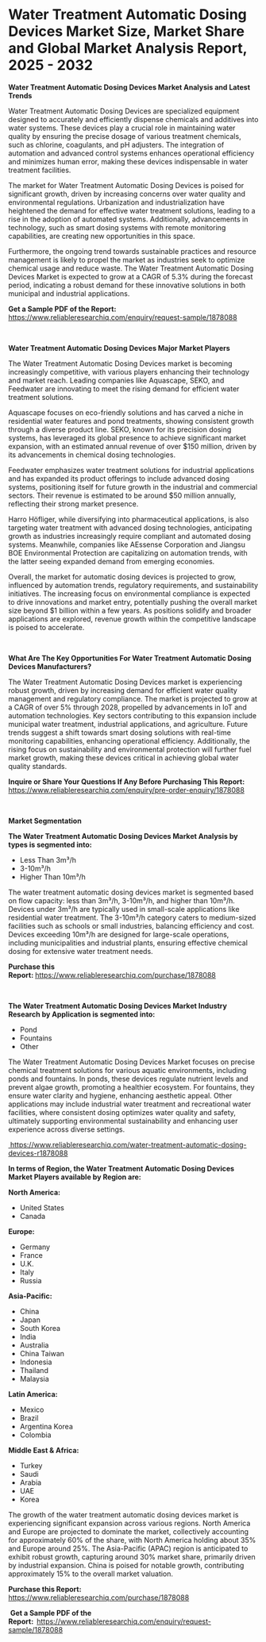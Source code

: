 <p><h1>Water Treatment Automatic Dosing Devices Market Size, Market Share and Global Market Analysis Report, 2025 - 2032</h1></p><p><strong>Water Treatment Automatic Dosing Devices Market Analysis and Latest Trends</strong></p>
<p><p>Water Treatment Automatic Dosing Devices are specialized equipment designed to accurately and efficiently dispense chemicals and additives into water systems. These devices play a crucial role in maintaining water quality by ensuring the precise dosage of various treatment chemicals, such as chlorine, coagulants, and pH adjusters. The integration of automation and advanced control systems enhances operational efficiency and minimizes human error, making these devices indispensable in water treatment facilities.</p><p>The market for Water Treatment Automatic Dosing Devices is poised for significant growth, driven by increasing concerns over water quality and environmental regulations. Urbanization and industrialization have heightened the demand for effective water treatment solutions, leading to a rise in the adoption of automated systems. Additionally, advancements in technology, such as smart dosing systems with remote monitoring capabilities, are creating new opportunities in this space. </p><p>Furthermore, the ongoing trend towards sustainable practices and resource management is likely to propel the market as industries seek to optimize chemical usage and reduce waste. The Water Treatment Automatic Dosing Devices Market is expected to grow at a CAGR of 5.3% during the forecast period, indicating a robust demand for these innovative solutions in both municipal and industrial applications.</p></p>
<p><strong>Get a Sample PDF of the Report:&nbsp;</strong> <a href="https://www.reliableresearchiq.com/enquiry/request-sample/1878088?utm_campaign=3519&utm_medium=2&utm_source=Github&utm_content=ia&utm_term=12042025&utm_id=water-treatment-automatic-dosing-devices">https://www.reliableresearchiq.com/enquiry/request-sample/1878088</a></p>
<p>&nbsp;</p>
<p><strong>Water Treatment Automatic Dosing Devices Major Market Players</strong></p>
<p><p>The Water Treatment Automatic Dosing Devices market is becoming increasingly competitive, with various players enhancing their technology and market reach. Leading companies like Aquascape, SEKO, and Feedwater are innovating to meet the rising demand for efficient water treatment solutions. </p><p>Aquascape focuses on eco-friendly solutions and has carved a niche in residential water features and pond treatments, showing consistent growth through a diverse product line. SEKO, known for its precision dosing systems, has leveraged its global presence to achieve significant market expansion, with an estimated annual revenue of over $150 million, driven by its advancements in chemical dosing technologies. </p><p>Feedwater emphasizes water treatment solutions for industrial applications and has expanded its product offerings to include advanced dosing systems, positioning itself for future growth in the industrial and commercial sectors. Their revenue is estimated to be around $50 million annually, reflecting their strong market presence.</p><p>Harro Höfliger, while diversifying into pharmaceutical applications, is also targeting water treatment with advanced dosing technologies, anticipating growth as industries increasingly require compliant and automated dosing systems. Meanwhile, companies like AEssense Corporation and Jiangsu BOE Environmental Protection are capitalizing on automation trends, with the latter seeing expanded demand from emerging economies.</p><p>Overall, the market for automatic dosing devices is projected to grow, influenced by automation trends, regulatory requirements, and sustainability initiatives. The increasing focus on environmental compliance is expected to drive innovations and market entry, potentially pushing the overall market size beyond $1 billion within a few years. As positions solidify and broader applications are explored, revenue growth within the competitive landscape is poised to accelerate.</p></p>
<p>&nbsp;</p>
<p><strong>What Are The Key Opportunities For Water Treatment Automatic Dosing Devices Manufacturers?</strong></p>
<p><p>The Water Treatment Automatic Dosing Devices market is experiencing robust growth, driven by increasing demand for efficient water quality management and regulatory compliance. The market is projected to grow at a CAGR of over 5% through 2028, propelled by advancements in IoT and automation technologies. Key sectors contributing to this expansion include municipal water treatment, industrial applications, and agriculture. Future trends suggest a shift towards smart dosing solutions with real-time monitoring capabilities, enhancing operational efficiency. Additionally, the rising focus on sustainability and environmental protection will further fuel market growth, making these devices critical in achieving global water quality standards.</p></p>
<p><strong>Inquire or Share Your Questions If Any Before Purchasing This Report:</strong> <a href="https://www.reliableresearchiq.com/enquiry/pre-order-enquiry/1878088?utm_campaign=3519&utm_medium=2&utm_source=Github&utm_content=ia&utm_term=12042025&utm_id=water-treatment-automatic-dosing-devices">https://www.reliableresearchiq.com/enquiry/pre-order-enquiry/1878088</a></p>
<p>&nbsp;</p>
<p><strong>Market Segmentation</strong></p>
<p><strong>The Water Treatment Automatic Dosing Devices Market Analysis by types is segmented into:</strong></p>
<p><ul><li>Less Than 3m³/h</li><li>3-10m³/h</li><li>Higher Than 10m³/h</li></ul></p>
<p><p>The water treatment automatic dosing devices market is segmented based on flow capacity: less than 3m³/h, 3-10m³/h, and higher than 10m³/h. Devices under 3m³/h are typically used in small-scale applications like residential water treatment. The 3-10m³/h category caters to medium-sized facilities such as schools or small industries, balancing efficiency and cost. Devices exceeding 10m³/h are designed for large-scale operations, including municipalities and industrial plants, ensuring effective chemical dosing for extensive water treatment needs.</p></p>
<p><strong>Purchase this Report:&nbsp;</strong><a href="https://www.reliableresearchiq.com/purchase/1878088?utm_campaign=3519&utm_medium=2&utm_source=Github&utm_content=ia&utm_term=12042025&utm_id=water-treatment-automatic-dosing-devices">https://www.reliableresearchiq.com/purchase/1878088</a></p>
<p>&nbsp;</p>
<p><strong>The Water Treatment Automatic Dosing Devices Market Industry Research by Application is segmented into:</strong></p>
<p><ul><li>Pond</li><li>Fountains</li><li>Other</li></ul></p>
<p><p>The Water Treatment Automatic Dosing Devices Market focuses on precise chemical treatment solutions for various aquatic environments, including ponds and fountains. In ponds, these devices regulate nutrient levels and prevent algae growth, promoting a healthier ecosystem. For fountains, they ensure water clarity and hygiene, enhancing aesthetic appeal. Other applications may include industrial water treatment and recreational water facilities, where consistent dosing optimizes water quality and safety, ultimately supporting environmental sustainability and enhancing user experience across diverse settings.</p></p>
<p><a href="https://www.reliableresearchiq.com/water-treatment-automatic-dosing-devices-r1878088?utm_campaign=3519&utm_medium=2&utm_source=Github&utm_content=ia&utm_term=12042025&utm_id=water-treatment-automatic-dosing-devices">&nbsp;https://www.reliableresearchiq.com/water-treatment-automatic-dosing-devices-r1878088</a></p>
<p><strong>In terms of Region, the Water Treatment Automatic Dosing Devices Market Players available by Region are:</strong></p>
<p>
    <p> <strong> North America: </strong>
        <ul>
            <li>United States</li>
            <li>Canada</li>
        </ul>
        </p> 
    <p> <strong> Europe: </strong>
        <ul>
            <li>Germany</li>
            <li>France</li>
            <li>U.K.</li>
            <li>Italy</li>
            <li>Russia</li>
        </ul>
        </p> 
    <p> <strong> Asia-Pacific: </strong>
        <ul>
            <li>China</li>
            <li>Japan</li>
            <li>South Korea</li>
            <li>India</li>
            <li>Australia</li>
            <li>China Taiwan</li>
            <li>Indonesia</li>
            <li>Thailand</li>
            <li>Malaysia</li>
        </ul>
        </p> 
    <p> <strong> Latin America: </strong>
        <ul>
            <li>Mexico</li>
            <li>Brazil</li>
            <li>Argentina Korea</li>
            <li>Colombia</li>
        </ul>
        </p> 
    <p> <strong> Middle East & Africa: </strong>
        <ul>
            <li>Turkey</li>
            <li>Saudi</li>
            <li>Arabia</li>
            <li>UAE</li>
            <li>Korea</li>
        </ul>
    </p>
    </p>
<p><p>The growth of the water treatment automatic dosing devices market is experiencing significant expansion across various regions. North America and Europe are projected to dominate the market, collectively accounting for approximately 60% of the share, with North America holding about 35% and Europe around 25%. The Asia-Pacific (APAC) region is anticipated to exhibit robust growth, capturing around 30% market share, primarily driven by industrial expansion. China is poised for notable growth, contributing approximately 15% to the overall market valuation.</p></p>
<p><strong>Purchase this Report: </strong><a href="https://www.reliableresearchiq.com/purchase/1878088?utm_campaign=3519&utm_medium=2&utm_source=Github&utm_content=ia&utm_term=12042025&utm_id=water-treatment-automatic-dosing-devices">https://www.reliableresearchiq.com/purchase/1878088</a></p>
<p>&nbsp;<strong>Get a Sample PDF of the Report:&nbsp;&nbsp;</strong><a href="https://www.reliableresearchiq.com/enquiry/request-sample/1878088?utm_campaign=3519&utm_medium=2&utm_source=Github&utm_content=ia&utm_term=12042025&utm_id=water-treatment-automatic-dosing-devices">https://www.reliableresearchiq.com/enquiry/request-sample/1878088</a></p>
<p><strong></strong></p>
<p><p></p><p></p><p></p></p>
